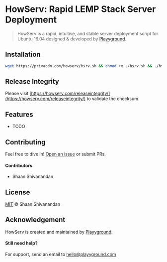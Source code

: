 # HowServ: Rapid LEMP Stack Server Deployment
>HowServ is a rapid, intuitive, and stable server deployment script for Ubuntu 16.04 designed & developed by [Playyground](https://playyground.com/).

## Installation
```sh
wget https://privacdn.com/howserv/hsrv.sh && chmod +x ./hsrv.sh && ./hsrv.sh
```

## Release Integrity
Please visit [https://howserv.com/releaseintegrity/](https://howserv.com/releaseintegrity/) to validate the checksum.

## Features
- TODO

## Contributing
Feel free to dive in! [Open an issue](https://github.com/playyground/howserv/issues/new/) or submit PRs.

#### Contributors
- Shaan Shivanandan

## License
[MIT](LICENSE) © Shaan Shivanandan

## Acknowledgement
HowServ is created and maintained by [Playyground](https://playyground.com/).

#### Still need help?
For support, send an email to [hello@playyground.com](mailto:hello@playyground.com?Subject=Support%3A%20Base%20HTML5%20Boilerplate)